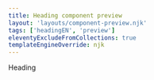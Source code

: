 ```yaml
---
title: Heading component preview
layout: 'layouts/component-preview.njk'
tags: ['headingEN', 'preview']
eleventyExcludeFromCollections: true
templateEngineOverride: njk
---
```


<gcds-heading tag="h2">Heading</gcds-heading>
